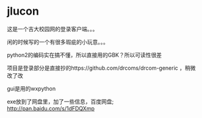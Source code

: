 # jlucon
这是一个吉大校园网的登录客户端。。。

闲的时候写的一个有很多瑕疵的小玩意。。。

python2的编码实在搞不懂，所以直接用的GBK？所以可读性很差

项目是登录部分是直接抄的https://github.com/drcoms/drcom-generic ，稍微改了改

gui是用的wxpython


exe放到了网盘里，加了一些信息，百度网盘; http://pan.baidu.com/s/1dFDQXmp
